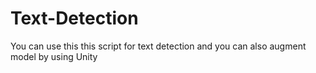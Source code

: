 # Text-Detection
You can use this this script for text detection and you can also augment model by using Unity

